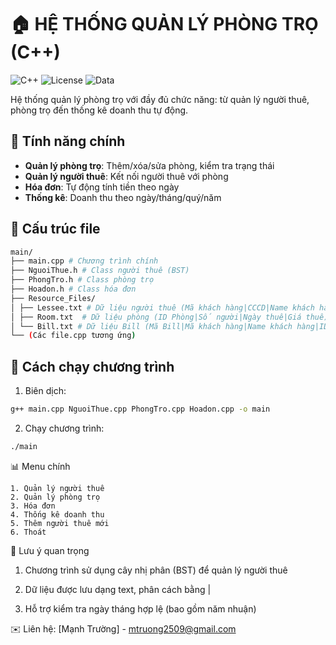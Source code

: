 # 🏠 HỆ THỐNG QUẢN LÝ PHÒNG TRỌ (C++)

![C++](https://img.shields.io/badge/C++-17-blue?logo=cplusplus)
![License](https://img.shields.io/badge/License-MIT-green)
![Data](https://img.shields.io/badge/Data-TXT_files-yellow)

Hệ thống quản lý phòng trọ với đầy đủ chức năng: từ quản lý người thuê, phòng trọ đến thống kê doanh thu tự động.

## 📌 Tính năng chính
- **Quản lý phòng trọ**: Thêm/xóa/sửa phòng, kiểm tra trạng thái
- **Quản lý người thuê**: Kết nối người thuê với phòng
- **Hóa đơn**: Tự động tính tiền theo ngày
- **Thống kê**: Doanh thu theo ngày/tháng/quý/năm

## 📂 Cấu trúc file

```bash
main/
├── main.cpp # Chương trình chính
├── NguoiThue.h # Class người thuê (BST)
├── PhongTro.h # Class phòng trọ
├── Hoadon.h # Class hóa đơn
├── Resource_Files/
│ ├── Lessee.txt # Dữ liệu người thuê (Mã khách hàng|CCCD|Name khách hàng|Tuổi|ID phòng ở|SDT|Ngày thuê phòng|Tiền cọc)
│ ├── Room.txt  # Dữ liệu phòng (ID Phòng|Số người|Ngày thuê|Giá thuê)
│ └── Bill.txt # Dữ liệu Bill (Mã Bill|Mã khách hàng|Name khách hàng|ID phòng|Tiền điện|Tiền Nước|Tiền phòng|Tổng tiền|Trạng thái|Ngày thanh toán)
└── (Các file.cpp tương ứng)
```

## 🚀 Cách chạy chương trình
1. Biên dịch:
```bash
g++ main.cpp NguoiThue.cpp PhongTro.cpp Hoadon.cpp -o main
```
2. Chạy chương trình:

```bash
./main
```

📊 Menu chính

```plaplaintext
1. Quản lý người thuê
2. Quản lý phòng trọ
3. Hóa đơn
4. Thống kê doanh thu
5. Thêm người thuê mới
6. Thoát
```

📌 Lưu ý quan trọng
1. Chương trình sử dụng cây nhị phân (BST) để quản lý người thuê

2. Dữ liệu được lưu dạng text, phân cách bằng |

3. Hỗ trợ kiểm tra ngày tháng hợp lệ (bao gồm năm nhuận)

✉️ Liên hệ: [Mạnh Trường] - mtruong2509@gmail.com
